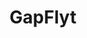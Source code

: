 ---
title: GapFlyt
order: 1
img: /assets/img/gapflyt.gif
publications:
  - date: 2017-07-24
    title: "GapFlyt: Active Vision Based Minimalist Structure-less Gap Detection For Quadrotor Flight"
    authors: "Nitin J. Sanket*, Chahat Deep Singh*, Kanishka Ganguly, Cornelia Ferm\"uller, Yiannis Aloimonos"
    note: "* Equal Contribution"
    venue: "arXiv preprint, 2018"
    links:
        preprint: //arxiv.org/abs/1802.05330
        page: //prg.cs.umd.edu/GapFlyt.html
        video: //www.youtube.com/watch?v=FSSqB7ag04w
---